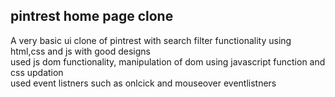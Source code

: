 ## pintrest home page clone

A very basic ui clone of pintrest with search filter functionality using html,css and js with good designs <br>
used js dom functionality, manipulation of dom using javascript function and css updation <br>
used event listners such as onlcick and mouseover eventlistners <br>

